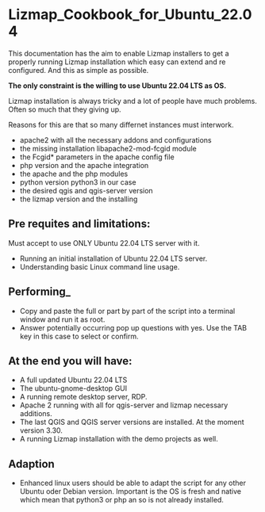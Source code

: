 # Lizmap_Cookbook_for_Ubuntu_22.04

This documentation has the aim to enable Lizmap installers to get a properly running Lizmap installation which easy can extend and re configured. And this as simple as possible.

**The only constraint is the willing to use Ubuntu 22.04 LTS as OS.**

Lizmap installation is always tricky and a lot of people have much problems. Often so much that they giving up.

Reasons for this are that so many differnet instances must interwork. 
- apache2 with all the necessary addons and configurations
- the missing installation libapache2-mod-fcgid module
- the Fcgid* parameters in the apache config file
- php version and the apache integration
- the apache and the php modules
- python version python3 in our case
- the desired qgis and qgis-server version
- the lizmap version and the installing

## Pre requites and limitations:
Must accept to use ONLY Ubuntu 22.04 LTS server with it. 
- Running an initial installation of Ubuntu 22.04 LTS server.
- Understanding basic Linux command line usage.

## Performing_
- Copy and paste the full or part by part of the script into a terminal window and run it as root.
- Answer potentially occurring pop up questions with yes. Use the TAB key in this case to select or confirm.

## At the end you will have:
- A full updated Ubuntu 22.04 LTS
- The ubuntu-gnome-desktop GUI
- A running remote desktop server, RDP.
- Apache 2 running with all for qgis-server and lizmap necessary additions.
- The last QGIS and QGIS server versions are installed. At the moment version 3.30.
- A running Lizmap installation with the demo projects as well.

## Adaption
- Enhanced linux users should be able to adapt the script for any other Ubuntu oder Debian version. Important is the OS is fresh and native which mean that python3 or php an so is not already installed.


